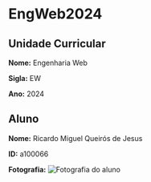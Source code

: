 # EngWeb2024

## Unidade Curricular

**Nome:** Engenharia Web

**Sigla:** EW

**Ano:** 2024

## Aluno

**Nome:** Ricardo Miguel Queirós de Jesus

**ID:** a100066

**Fotografia:**
![Fotografia do aluno](./)
